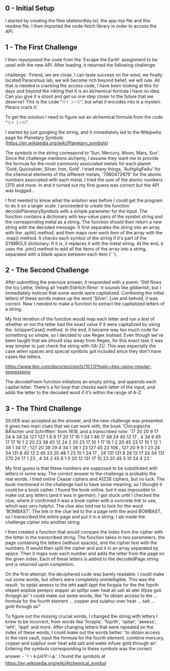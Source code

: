 ## 0 - Initial Setup
I started by creating the files skeletonKey.txt, the app.mjs file and this readme file. I then imported the node-fetch library in order to access the API.

## 1 - The First Challenge
I then repurposed the code from the 'Escape the Earth' assignment to be used with the new API. After loading, it returned the following challenge:

challenge: 'Friend, we are close, I can taste success on the wind, we finally located Paracelsus lab, we will become rich beyond belief, we will rule. All that is needed is cracking the access code, I have been looking at this for days and beyond the inkling that it is an alchemical formula I have no idea. Can you give it a shoot and get us one step closer to the future that we deserve? This is the code “☉☿☽♂☉”, but what it encodes into is a mysteri. Pleace crack it.'

To get the solution I need to figure out an alchemical formula from the code “☉☿☽♂☉”.

I started by just googling the string, and it immediately led to the Wikipedia page for Planetary Symbols (https://en.wikipedia.org/wiki/Planetary_symbols)

The symbols in the string correspond to 'Sun, Mercury, Moon, Mars, Sun'. Since the challenge mentions alchemy, I assume they want me to provide the formula for the most commonly associated metals for each planet: 'Gold, Quicksilver, Silver, Iron, Gold'. I tried many things, 'AuHgAgFeAu' for the chemical elements of the different metals, '7980472679' for the atomic numbers associated with each metal, I tried the sum of the atomic numbers (311) and more. In end it turned out my first guess was correct but the API was bugged... 

I first needed to know what the solution was before I could get the program to do it on a larger scale. I proceeded to create the function decodePlanetarySymbols with a simple parameter for the input. The function contains a dictionary with key-value pairs of the symbol string and the corresponding metal as a string. The function should then return a new string with the decoded message. It first separates the string into an array with the .split() method, and then maps over each item of the array with the .map() method. It checks each symbol of the string if it's part of the SYMBOLS dictionary. If it is, it replaces it with the metal string. At the end, it uses the .join() method to add all the items of the array into a string, separated with a blank space between each item (' ').

## 2 - The Second Challenge
After submitting the previous answer, it responded with a poem: 'Still flows the Icy Lethe, Veiling all ’neath Eldritch Rime'. It sounds like gibberish, but I immediately noticed that some words were capitalized. Combining the initial letters of these words makes up the word 'Silver'. Low and behold, it was correct. Now I needed to make a function to extract the capitalized letters of a string.

My first iteration of the function would map each letter and run a test of whether or not the letter had the exact value if it were capitalized by using the .toUpperCase() method. In the end, it became way too much code for something so simple, so I decided to use Regex instead. Even though we've been taught that we should stay away from Regex, for this exact task it was way simpler to just check the string with /[A-Z]/. This was especially the case when spaces and special symbols got included since they don't have cases like letters. 

https://www.ibm.com/docs/en/cmofz/10.1.0?topic=tips-using-regular-expressions

The decodePoem function initializes an empty string, and appends each capital letter. There's a for loop that checks each letter of the input, and adds the letter to the decoded word if it's within the range of A-Z.

## 3 - The Third Challenge
SILVER was accepted as the answer, and the new challenge was presented. It gives two main clues that we can work with, the book 'Chirurgische BÃ¼cher und Schrifften' from 1618, and a transcribed note: '17 20   20 9 17 24 4 34   24 127 127 1 8 8   17 20   17 10 1   34 1 46 17   48 24 45 12 17 ,   4 34 9 45 17   17 10 1   2 20 23 38 45 12 24   2 20 23   17 10 1   17 10 1   2 20 45 23 17 10   1 12 1 38 1 34 17 ;   127 20 38 29 4 34 1   38 1 23 127 45 23 108 ,   127 20 9 9 1 23   24 34 131   8 45 12 2 45 23   20 48 1 23   10 1 24 17 ,   24 131 131   8 24 12 17   24 34 131   270 24 17 1 23 ,   4 34 2 45 8 1   5 20 12 131   17 10 23 20 45 5 10   24 4 23 '.

My first guess is that these numbers are supposed to be substituted with letters in some way. The correct answer to the challenge is probably the real words. I tried online Ceasar ciphers and A1Z26 ciphers, but no luck. The book mentioned in the challenge had to have some meaning, so I thought it could be a book cipher. I found the book online, but it was impossible to make out any letters (and it was in german). I got stuck until I checked the clue, where it confirmed it was a book cipher with a concrete link to use, which was very helpful. The clue also told me to look for the word 'BOMBAST'. The link in the clue led to the a page with the word BOMBAST, so I transcribed the entire page and put it in a string. I als made the challenge cipher into another string.

I then created a function that would compare the index from the cipher with the letter in the transcribed string. The function takes in two parameters, the page containing the letters (without spaces), and the cipher text with the numbers. It would then split the cipher and put it in an array separated by space. Then it maps over each number and adds the letter from the page on the given index. Each of these letters is added to the decodedPage string and is returned upon completion.

On the first attempt, the deciphered code was barely readable. I could make out some words, but others were completely unintelligible. This was the result:
'to  optaii  aeeess  to  the  ieht  aaplt   iippt  the  forppla  for  the  the  foprth  elepeit   eopbiie  pereprc   eopper  aii  splfpr  oaer  heat   aii  salt  aii   ater   iifpse  goli  thropgh  air'
I could make out some words, like "to obtain access to the ... formula for the fourth element ... copper and sulphur over heat ... salt ... gold through air"

To figure out the missing crucial words, I changed the string with letters I knew to be incorrect, from words like 'forppla', 'foprth', 'optaii', 'aeeess', 'ieht', 'iippt' and more. After changing letters that were repeated on the index of these words, I could make out the words better:
'to obtain access to the next vault, input the formula for the fourth element, combine mercury, copper and sulphur over heat add salt and water infuse gold through air'. Entering the symbols corresponding to these symbols was the correct answer - '☿♀🜍🜂🜔🜄☉🜁'. I found the symbols at https://en.wikipedia.org/wiki/Alchemical_symbol
